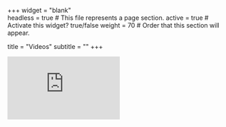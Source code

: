 +++
widget = "blank"  
headless = true  # This file represents a page section.
active = true  # Activate this widget? true/false
weight = 70  # Order that this section will appear.

title = "Videos"
subtitle = ""
+++
 
<div style="position: relative; padding-bottom: 56.25%; height: 0; overflow: hidden;">
  <iframe src="https://www.youtube.com/embed/2RJtDc5HjDQ" style="position: absolute; top: 0; left: 0; width: 50%; height: 50%; border:0;" allowfullscreen title="YouTube Video"></iframe>
</div>
